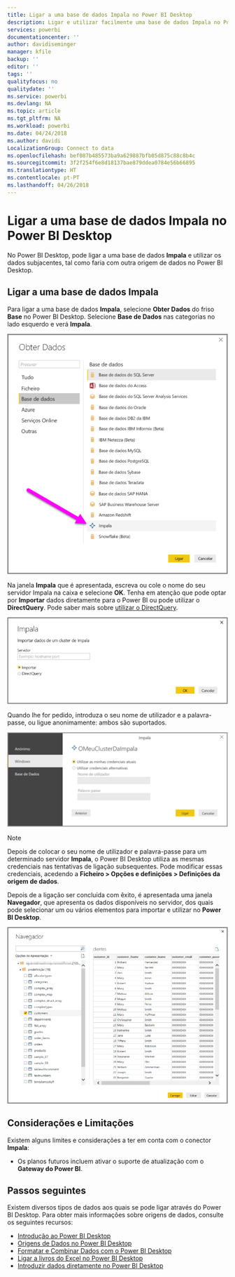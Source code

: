 ```yaml
---
title: Ligar a uma base de dados Impala no Power BI Desktop
description: Ligar e utilizar facilmente uma base de dados Impala no Power BI Desktop
services: powerbi
documentationcenter: ''
author: davidiseminger
manager: kfile
backup: ''
editor: ''
tags: ''
qualityfocus: no
qualitydate: ''
ms.service: powerbi
ms.devlang: NA
ms.topic: article
ms.tgt_pltfrm: NA
ms.workload: powerbi
ms.date: 04/24/2018
ms.author: davidi
LocalizationGroup: Connect to data
ms.openlocfilehash: bef087b485573ba9a629887bfb05d875c88c8b4c
ms.sourcegitcommit: 3f2f254f6e8d18137bae879ddea0784e56b66895
ms.translationtype: HT
ms.contentlocale: pt-PT
ms.lasthandoff: 04/26/2018
---
```

# <a name="connect-to-an-impala-database-in-power-bi-desktop"></a>Ligar a uma base de dados Impala no Power BI Desktop
No Power BI Desktop, pode ligar a uma base de dados **Impala** e utilizar os dados subjacentes, tal como faria com outra origem de dados no Power BI Desktop.

## <a name="connect-to-an-impala-database"></a>Ligar a uma base de dados Impala
Para ligar a uma base de dados **Impala**, selecione **Obter Dados** do friso **Base** no Power BI Desktop. Selecione **Base de Dados** nas categorias no lado esquerdo e verá **Impala**.

![](media/desktop-connect-impala/connect_impala_2.png)

Na janela **Impala** que é apresentada, escreva ou cole o nome do seu servidor Impala na caixa e selecione **OK**. Tenha em atenção que pode optar por **Importar** dados diretamente para o Power BI ou pode utilizar o **DirectQuery**. Pode saber mais sobre [utilizar o DirectQuery](desktop-use-directquery.md).

![](media/desktop-connect-impala/connect_impala_3a.png)

Quando lhe for pedido, introduza o seu nome de utilizador e a palavra-passe, ou ligue anonimamente: ambos são suportados.

![](media/desktop-connect-impala/connect_impala_4.png)

> [!NOTE]
> Depois de colocar o seu nome de utilizador e palavra-passe para um determinado servidor **Impala**, o Power BI Desktop utiliza as mesmas credenciais nas tentativas de ligação subsequentes. Pode modificar essas credenciais, acedendo a **Ficheiro > Opções e definições > Definições da origem de dados**.
> 
> 

Depois de a ligação ser concluída com êxito, é apresentada uma janela **Navegador**, que apresenta os dados disponíveis no servidor, dos quais pode selecionar um ou vários elementos para importar e utilizar no **Power BI Desktop**.

![](media/desktop-connect-impala/connect_impala_5.png)

## <a name="considerations-and-limitations"></a>Considerações e Limitações
Existem alguns limites e considerações a ter em conta com o conector **Impala**:

* Os planos futuros incluem ativar o suporte de atualização com o **Gateway do Power BI**.

## <a name="next-steps"></a>Passos seguintes
Existem diversos tipos de dados aos quais se pode ligar através do Power BI Desktop. Para obter mais informações sobre origens de dados, consulte os seguintes recursos:

* [Introdução ao Power BI Desktop](desktop-getting-started.md)
* [Origens de Dados no Power BI Desktop](desktop-data-sources.md)
* [Formatar e Combinar Dados com o Power BI Desktop](desktop-shape-and-combine-data.md)
* [Ligar a livros do Excel no Power BI Desktop](desktop-connect-excel.md)   
* [Introduzir dados diretamente no Power BI Desktop](desktop-enter-data-directly-into-desktop.md)   

